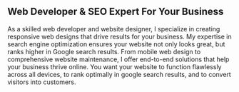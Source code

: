 ## Web Developer & SEO Expert For Your Business

As a skilled web developer and website designer, I specialize in creating responsive web designs that drive results for your business. My expertise in search engine optimization ensures your website not only looks great, but ranks higher in Google search results. From mobile web design to comprehensive website maintenance, I offer end-to-end solutions that help your business thrive online. You want your website to function flawlessly across all devices, to rank optimally in google search results, and to convert visitors into customers.
